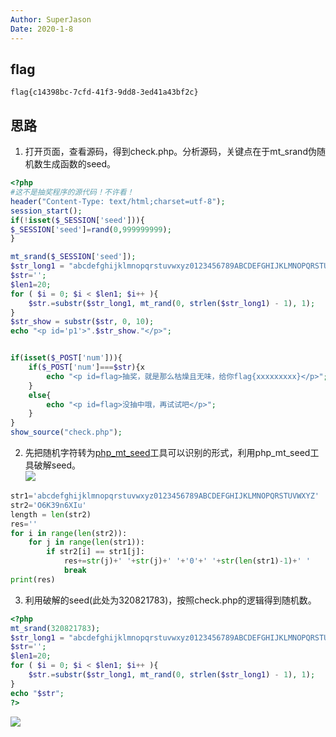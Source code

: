 ```yaml
---
Author: SuperJason
Date: 2020-1-8
---
```


## flag
`flag{c14398bc-7cfd-41f3-9dd8-3ed41a43bf2c}`

## 思路

1. 打开页面，查看源码，得到check.php。分析源码，关键点在于mt_srand伪随机数生成函数的seed。   
```php
<?php
#这不是抽奖程序的源代码！不许看！
header("Content-Type: text/html;charset=utf-8");
session_start();
if(!isset($_SESSION['seed'])){
$_SESSION['seed']=rand(0,999999999);
}

mt_srand($_SESSION['seed']);
$str_long1 = "abcdefghijklmnopqrstuvwxyz0123456789ABCDEFGHIJKLMNOPQRSTUVWXYZ";
$str='';
$len1=20;
for ( $i = 0; $i < $len1; $i++ ){
    $str.=substr($str_long1, mt_rand(0, strlen($str_long1) - 1), 1);       
}
$str_show = substr($str, 0, 10);
echo "<p id='p1'>".$str_show."</p>";


if(isset($_POST['num'])){
    if($_POST['num']===$str){x
        echo "<p id=flag>抽奖，就是那么枯燥且无味，给你flag{xxxxxxxxx}</p>";
    }
    else{
        echo "<p id=flag>没抽中哦，再试试吧</p>";
    }
}
show_source("check.php");
```

2. 先把随机字符转为[php_mt_seed](https://www.openwall.com/php_mt_seed/php_mt_seed-4.0.tar.gz)工具可以识别的形式，利用php_mt_seed工具破解seed。  
   ![](./images/choujiang-1.png)
```python
str1='abcdefghijklmnopqrstuvwxyz0123456789ABCDEFGHIJKLMNOPQRSTUVWXYZ'
str2='O6K39n6XIu'
length = len(str2)
res=''
for i in range(len(str2)):  
    for j in range(len(str1)):
        if str2[i] == str1[j]:
            res+=str(j)+' '+str(j)+' '+'0'+' '+str(len(str1)-1)+' '
            break
print(res)
```
3. 利用破解的seed(此处为320821783)，按照check.php的逻辑得到随机数。
```php
<?php
mt_srand(320821783);
$str_long1 = "abcdefghijklmnopqrstuvwxyz0123456789ABCDEFGHIJKLMNOPQRSTUVWXYZ";
$str='';
$len1=20;
for ( $i = 0; $i < $len1; $i++ ){
    $str.=substr($str_long1, mt_rand(0, strlen($str_long1) - 1), 1);       
}
echo "$str";
?>
```
  ![](./images/choujiang-2.png)